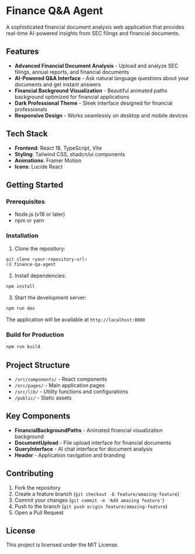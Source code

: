 # Finance Q&A Agent

A sophisticated financial document analysis web application that provides real-time AI-powered insights from SEC filings and financial documents.

## Features

- **Advanced Financial Document Analysis** - Upload and analyze SEC filings, annual reports, and financial documents
- **AI-Powered Q&A Interface** - Ask natural language questions about your documents and get instant answers
- **Financial Background Visualization** - Beautiful animated paths background optimized for financial applications
- **Dark Professional Theme** - Sleek interface designed for financial professionals
- **Responsive Design** - Works seamlessly on desktop and mobile devices

## Tech Stack

- **Frontend**: React 18, TypeScript, Vite
- **Styling**: Tailwind CSS, shadcn/ui components
- **Animations**: Framer Motion
- **Icons**: Lucide React

## Getting Started

### Prerequisites

- Node.js (v18 or later)
- npm or yarn

### Installation

1. Clone the repository:
```bash
git clone <your-repository-url>
cd finance-qa-agent
```

2. Install dependencies:
```bash
npm install
```

3. Start the development server:
```bash
npm run dev
```

The application will be available at `http://localhost:8080`

### Build for Production

```bash
npm run build
```

## Project Structure

- `/src/components/` - React components
- `/src/pages/` - Main application pages
- `/src/lib/` - Utility functions and configurations
- `/public/` - Static assets

## Key Components

- **FinancialBackgroundPaths** - Animated financial visualization background
- **DocumentUpload** - File upload interface for financial documents
- **QueryInterface** - AI chat interface for document analysis
- **Header** - Application navigation and branding

## Contributing

1. Fork the repository
2. Create a feature branch (`git checkout -b feature/amazing-feature`)
3. Commit your changes (`git commit -m 'Add amazing feature'`)
4. Push to the branch (`git push origin feature/amazing-feature`)
5. Open a Pull Request

## License

This project is licensed under the MIT License.
